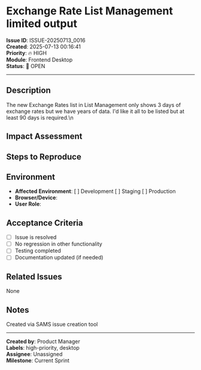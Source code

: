 # Exchange Rate List Management limited output

**Issue ID**: ISSUE-20250713_0016  
**Created**: 2025-07-13 00:16:41  
**Priority**: 🔥 HIGH  
**Module**: Frontend Desktop  
**Status**: 🔴 OPEN  

---

## Description

The new Exchange Rates list in List Management only shows 3 days of exchange rates but we have years of data.  I'd like it all to be listed but at least 90 days is required.\n

## Impact Assessment



## Steps to Reproduce



## Environment

- **Affected Environment**: [ ] Development [ ] Staging [ ] Production
- **Browser/Device**: 
- **User Role**: 

## Acceptance Criteria

- [ ] Issue is resolved
- [ ] No regression in other functionality
- [ ] Testing completed
- [ ] Documentation updated (if needed)

## Related Issues

None

## Notes

Created via SAMS issue creation tool

---

**Created by**: Product Manager  
**Labels**: high-priority, desktop  
**Assignee**: Unassigned  
**Milestone**: Current Sprint
